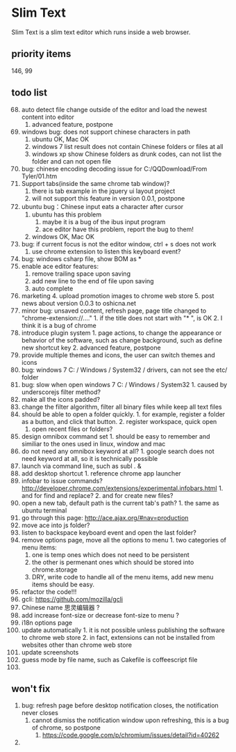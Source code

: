 # Slim Text

Slim Text is a slim text editor which runs inside a web browser.


## priority items
146, 99


## todo list

68. auto detect file change outside of the editor and load the newest content into editor
    1. advanced feature, postpone
85. windows bug: does not support chinese characters in path
    1. ubuntu OK, Mac OK
    2. windows 7 list result does not contain Chinese folders or files at all
    3. windows xp show Chinese folders as drunk codes, can not list the folder and can not open file
86. bug: chinese encoding decoding issue for C:/QQDownload/From Tyler/01.htm
90. Support tabs(inside the same chrome tab window)?
    1. there is tab example in the jquery ui layout project
    2. will not support this feature in version 0.0.1, postpone
92. ubuntu bug：Chinese input eats a character after cursor
    1. ubuntu has this problem
        1. maybe it is a bug of the ibus input program
        2. ace editor have this problem, report the bug to them!
    2. windows OK, Mac OK
93. bug: if current focus is not the editor window, ctrl + s does not work
    1. use chrome extension to listen this keyboard event?
96. bug: windows csharp file, show BOM as *
97. enable ace editor features:
    1. remove trailing space upon saving
    2. add new line to the end of file upon saving
    4. auto complete
99. marketing
    4. upload promotion images to chrome web store
    5. post news about version 0.0.3 to oshicna.net
104. minor bug: unsaved content, refresh page, page title changed to "chrome-extension://...."
    1. if the title does not start with "* ", is OK
    2. I think it is a bug of chrome
105. introduce plugin system
    1. page actions, to change the appearance or behavior of the software, such as change background, such as define new shortcut key 
    2. advanced feature, postpone
107. provide multiple themes and icons, the user can switch themes and icons
111. bug: windows 7 C: / Windows / System32 / drivers, can not see the etc/ folder
112. bug: slow when open windows 7 C: / Windows / System32
    1. caused by underscorejs filter method?
115. make all the icons padded?
116. change the filter algorithm, filter all binary files while keep all text files
118. should be able to open a folder quickly.
    1. for example, register a folder as a button, and click that button.
    2. register workspace, quick open
        1. open recent files or folders?
120. design omnibox command set
    1. should be easy to remember and similiar to the ones used in linux, window and mac
123. do not need any omnibox keyword at all?
    1. google search does not need keyword at all, so it is technically possible
125. launch via command line, such as subl . &
126. add desktop shortcut
    1. reference chrome app launcher
132. infobar to issue commands? http://developer.chrome.com/extensions/experimental.infobars.html
    1. and for find and replace?
    2. and for create new files?
133. open a new tab, default path is the current tab's path?
    1. the same as ubuntu terminal
135. go through this page: http://ace.ajax.org/#nav=production
136. move ace into js folder?
137. listen to backspace keyboard event and open the last folder?
138. remove options page, move all the options to menu
    1. two categories of menu items: 
        1. one is temp ones which does not need to be persistent
        2. the other is permenant ones which should be stored into chrome.storage
        3. DRY, write code to handle all of the menu items, add new menu items should be easy.
139. refactor the code!!!
140. gcli: https://github.com/mozilla/gcli
141. Chinese name 思灵编辑器 ?
142. add increase font-size or decrease font-size to menu ?
144. i18n options page
145. update automatically
    1. it is not possible unless publishing the software to chrome web store
    2. in fact, extensions can not be installed from websites other than chrome web store
146. update screenshots
147. guess mode by file name, such as Cakefile is coffeescript file
148. 


## won't fix

1. bug: refresh page before desktop notification closes, the notification never closes
    1. cannot dismiss the notification window upon refreshing, this is a bug of chrome, so postpone
        1. https://code.google.com/p/chromium/issues/detail?id=40262
2.
